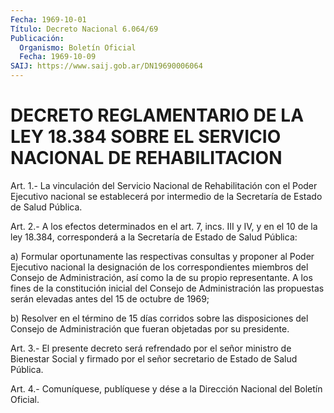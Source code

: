 ```yaml
---
Fecha: 1969-10-01
Título: Decreto Nacional 6.064/69
Publicación:
  Organismo: Boletín Oficial
  Fecha: 1969-10-09
SAIJ: https://www.saij.gob.ar/DN19690006064
---
```

# DECRETO REGLAMENTARIO DE LA LEY 18.384 SOBRE EL SERVICIO NACIONAL DE REHABILITACION

<a id="1"></a>
Art. 1.- La vinculación del Servicio Nacional de Rehabilitación con  el  Poder  Ejecutivo nacional se establecerá por intermedio de la Secretaría de Estado de Salud Pública.

<a id="2"></a>
Art.  2.- A los efectos determinados en el art. 7, incs. III y IV, y en el  10  de la ley 18.384, corresponderá a la Secretaría de Estado de Salud Pública:

a) Formular oportunamente  las  respectivas consultas y proponer al Poder  Ejecutivo nacional la designación  de  los  correspondientes miembros  del  Consejo  de Administración, así como la de su propio representante. A los fines  de  la constitución inicial del Consejo de Administración las propuestas  serán  elevadas  antes  del 15 de octubre de 1969;

b) Resolver en el término de 15 días corridos sobre las disposiciones  del  Consejo  de Administración que fueran objetadas por su presidente.

<a id="3"></a>
Art.  3.-  El  presente  decreto  será refrendado por el señor ministro de Bienestar Social y firmado por  el  señor secretario de Estado de Salud Pública.

<a id="4"></a>
Art. 4.- Comuníquese, publíquese y dése a la Dirección Nacional del Boletín Oficial.